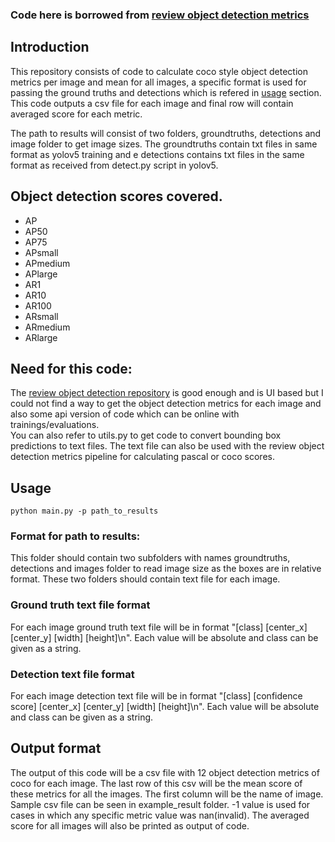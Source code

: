 ### Code here is borrowed from [review object detection metrics](https://github.com/rafaelpadilla/review_object_detection_metrics)


## Introduction
This repository consists of code to calculate coco style object detection metrics per image and mean for all images, a specific format is used for passing the ground truths and detections which is refered in [usage](##Usage) section. This code outputs a csv file for each image and final row will contain averaged score for each metric.  

The path to results will consist of two folders, groundtruths, detections and image folder to get image sizes. The groundtruths contain txt files in same format as yolov5 training and e detections contains txt files in the same format as received from detect.py script in yolov5. 

## Object detection scores covered. 
- AP
- AP50
- AP75
- APsmall
- APmedium
- APlarge
- AR1
- AR10
- AR100
- ARsmall
- ARmedium
- ARlarge
## Need for this code:
The [review object detection repository](https://github.com/rafaelpadilla/**review_object_detection_metrics)  is good enough and is UI based but I could not find a way to get the object detection metrics for each image and also some api version of code which can be online with trainings/evaluations.  
You can also refer to utils.py to get code to convert bounding box predictions to text files. The text file can also be used with the review object detection metrics pipeline for calculating pascal or coco scores. 
## Usage
```
python main.py -p path_to_results
```
### Format for path to results:
This folder should contain two subfolders with names groundtruths, detections and images folder to read image size as the boxes are in relative format. These two folders should contain text file for each image.

### Ground truth text file format
For each image ground truth text file will be in format "[class] [center_x] [center_y] [width] [height]\n". 
Each value will be absolute and class can be given as a string. 

### Detection text file format

For each image detection text file will be in format "[class] [confidence score] [center_x] [center_y] [width] [height]\n". 
Each value will be absolute and class can be given as a string.

## Output format
The output of this code will be a csv file with 12 object detection metrics of coco for each image. The last row of this csv will be the mean score of these metrics for all the images. The first column will be the name of image. Sample csv file can be seen in example_result folder. -1 value is used for cases in which any specific metric value was nan(invalid). The averaged score for all images will also be printed as output of code. 
